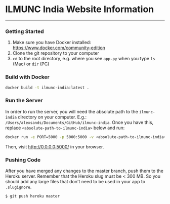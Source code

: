 # ILMUNC India Website Information
---

### Getting Started
1. Make sure you have Docker installed: https://www.docker.com/community-edition
2. Clone the git repository to your computer
3. `cd` to the root directory, e.g. where you see `app.py` when you type `ls` (Mac) or `dir` (PC)

### Build with Docker
```sh
docker build -t ilmunc-india:latest .
```

### Run the Server
In order to run the server, you will need the absolute path to the `ilmunc-india` directory on your computer. E.g.:
`/Users/alexsands/Documents/GitHub/ilmunc-india`. Once you have this, replace `<absolute-path-to-ilmunc-india>` below and run:
```sh
docker run -e PORT=5000 -p 5000:5000 -v <absolute-path-to-ilmunc-india>:/app -it ilmunc-india
```
Then, visit http://0.0.0.0:5000/ in your browser.

### Pushing Code
After you have merged any changes to the master branch, push them to the Heroku server. Remember that the Heroku slug must be < 300 MB. So you should add any large files that don't need to be used in your app to `.slugignore`.
```sh
$ git push heroku master
```

